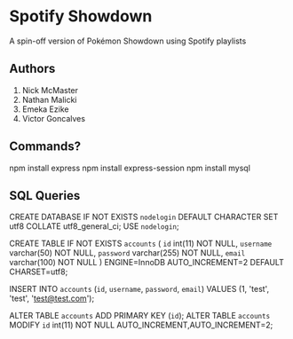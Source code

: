 # Spotify Showdown
A spin-off version of Pokémon Showdown using Spotify playlists
## Authors
1. Nick McMaster
2. Nathan Malicki
3. Emeka Ezike
4. Victor Goncalves

## Commands? 
npm install express
npm install express-session
npm install mysql

## SQL Queries
CREATE DATABASE IF NOT EXISTS `nodelogin` DEFAULT CHARACTER SET utf8 COLLATE utf8_general_ci;
USE `nodelogin`;

CREATE TABLE IF NOT EXISTS `accounts` (
  `id` int(11) NOT NULL,
  `username` varchar(50) NOT NULL,
  `password` varchar(255) NOT NULL,
  `email` varchar(100) NOT NULL
) ENGINE=InnoDB AUTO_INCREMENT=2 DEFAULT CHARSET=utf8;

INSERT INTO `accounts` (`id`, `username`, `password`, `email`) VALUES (1, 'test', 'test', 'test@test.com');

ALTER TABLE `accounts` ADD PRIMARY KEY (`id`);
ALTER TABLE `accounts` MODIFY `id` int(11) NOT NULL AUTO_INCREMENT,AUTO_INCREMENT=2;
